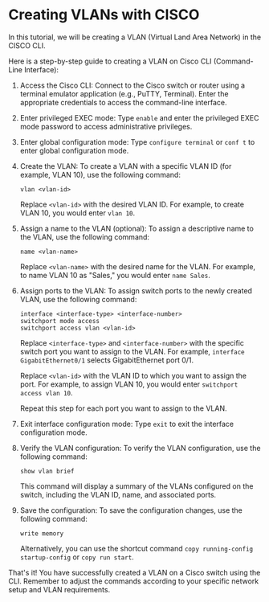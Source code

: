 # Creating VLANs with CISCO
In this tutorial, we will be creating a VLAN (Virtual Land Area Network) in the CISCO CLI.

Here is a step-by-step guide to creating a VLAN on Cisco CLI (Command-Line Interface):

1. Access the Cisco CLI: Connect to the Cisco switch or router using a terminal emulator application (e.g., PuTTY, Terminal). Enter the appropriate credentials to access the command-line interface.

2. Enter privileged EXEC mode: Type `enable` and enter the privileged EXEC mode password to access administrative privileges.

3. Enter global configuration mode: Type `configure terminal` or `conf t` to enter global configuration mode.

4. Create the VLAN: To create a VLAN with a specific VLAN ID (for example, VLAN 10), use the following command:

   ```
   vlan <vlan-id>
   ```

   Replace `<vlan-id>` with the desired VLAN ID. For example, to create VLAN 10, you would enter `vlan 10`.

5. Assign a name to the VLAN (optional): To assign a descriptive name to the VLAN, use the following command:

   ```
   name <vlan-name>
   ```

   Replace `<vlan-name>` with the desired name for the VLAN. For example, to name VLAN 10 as "Sales," you would enter `name Sales`.

6. Assign ports to the VLAN: To assign switch ports to the newly created VLAN, use the following command:

   ```
   interface <interface-type> <interface-number>
   switchport mode access
   switchport access vlan <vlan-id>
   ```

   Replace `<interface-type>` and `<interface-number>` with the specific switch port you want to assign to the VLAN. For example, `interface GigabitEthernet0/1` selects GigabitEthernet port 0/1.

   Replace `<vlan-id>` with the VLAN ID to which you want to assign the port. For example, to assign VLAN 10, you would enter `switchport access vlan 10`.

   Repeat this step for each port you want to assign to the VLAN.

7. Exit interface configuration mode: Type `exit` to exit the interface configuration mode.

8. Verify the VLAN configuration: To verify the VLAN configuration, use the following command:

   ```
   show vlan brief
   ```

   This command will display a summary of the VLANs configured on the switch, including the VLAN ID, name, and associated ports.

9. Save the configuration: To save the configuration changes, use the following command:

   ```
   write memory
   ```

   Alternatively, you can use the shortcut command `copy running-config startup-config` or `copy run start`.

That's it! You have successfully created a VLAN on a Cisco switch using the CLI. Remember to adjust the commands according to your specific network setup and VLAN requirements.
